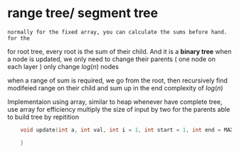 # range tree/ segment tree

    normally for the fixed array, you can calculate the sums before hand. for the

for root tree, every root is the sum of their child. And it is a **binary tree**
when a node is updated, we only need to change their parents ( one node on each layer )
only change $log(n)$ nodes

when a range of sum is required, we go from the root, then recursively find modifeied range on their child and sum up in the end
complexity of $log(n)$

Implementaion using array, similar to heap
whenever have complete tree, use array for efficiency
multiply the size of input by two for the parents
able to build tree by repitition

```c++
    void update(int a, int val, int i = 1, int start = 1, int end = MAX_N){

    }
```
